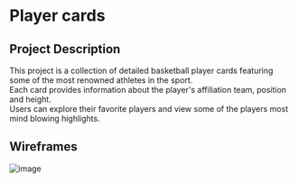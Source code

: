 #  Player cards
## Project Description
This project is a collection of detailed basketball player cards featuring some of the most renowned athletes in the sport. <br>
Each card provides information about the player's affiliation team, position and height. <br>
Users can explore their favorite players and view some of the players most mind blowing highlights.
## Wireframes
![image](https://github.com/aryanbisenTBZ/m293_Aryan_Kenneth_AP23b/assets/150661329/e51610c8-858a-4f7a-8ae3-fb033a03e5e2)
